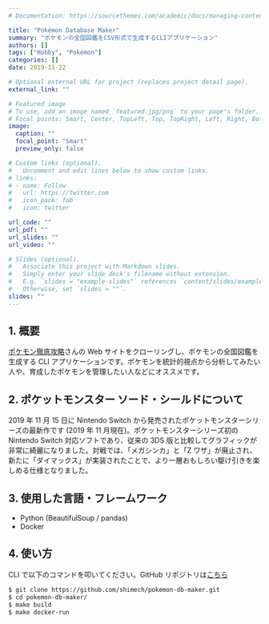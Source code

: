 ```yaml
---
# Documentation: https://sourcethemes.com/academic/docs/managing-content/

title: "Pokémon Database Maker"
summary: "ポケモンの全国図鑑をCSV形式で生成するCLIアプリケーション"
authors: []
tags: ["Hobby", "Pokémon"]
categories: []
date: 2019-11-22

# Optional external URL for project (replaces project detail page).
external_link: ""

# Featured image
# To use, add an image named `featured.jpg/png` to your page's folder.
# Focal points: Smart, Center, TopLeft, Top, TopRight, Left, Right, BottomLeft, Bottom, BottomRight.
image:
  caption: ""
  focal_point: "Smart"
  preview_only: false

# Custom links (optional).
#   Uncomment and edit lines below to show custom links.
# links:
# - name: Follow
#   url: https://twitter.com
#   icon_pack: fab
#   icon: twitter

url_code: ""
url_pdf: ""
url_slides: ""
url_video: ""

# Slides (optional).
#   Associate this project with Markdown slides.
#   Simply enter your slide deck's filename without extension.
#   E.g. `slides = "example-slides"` references `content/slides/example-slides.md`.
#   Otherwise, set `slides = ""`.
slides: ""
---
```


## 1. 概要

[ポケモン徹底攻略](https://yakkun.com/swsh/stats_list.htm?mode=all)さんの Web サイトをクローリングし、ポケモンの全国図鑑を生成する CLI アプリケーションです。ポケモンを統計的視点から分析してみたい人や、育成したポケモンを管理したい人などにオススメです。

## 2. ポケットモンスター ソード・シールドについて

2019 年 11 月 15 日に Nintendo Switch から発売されたポケットモンスターシリーズの最新作です (2019 年 11 月現在)。ポケットモンスターシリーズ初の Nintendo Switch 対応ソフトであり、従来の 3DS 版と比較してグラフィックが非常に綺麗になりました。対戦では、「メガシンカ」と「Z ワザ」が廃止され、新たに「ダイマックス」が実装されたことで、より一層おもしろい駆け引きを楽しめる仕様となりました。

## 3. 使用した言語・フレームワーク

- Python (BeautifulSoup / pandas)
- Docker

## 4. 使い方

CLI で以下のコマンドを叩いてください。GitHub リポジトリは[こちら](https://github.com/shimech/pokemon-db-maker)

```sh
$ git clone https://github.com/shimech/pokemon-db-maker.git
$ cd pokemon-db-maker/
$ make build
$ make docker-run
```
